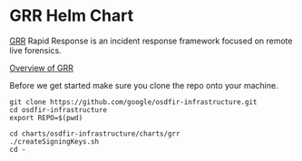 # GRR Helm Chart

[GRR](https://github.com/google/grr) Rapid Response is an incident response framework focused on remote live forensics.

[Overview of GRR](https://grr-doc.readthedocs.io/)

Before we get started make sure you clone the repo onto your machine.

```console
git clone https://github.com/google/osdfir-infrastructure.git
cd osdfir-infrastructure
export REPO=$(pwd)

cd charts/osdfir-infrastructure/charts/grr
./createSigningKeys.sh
cd -
```

